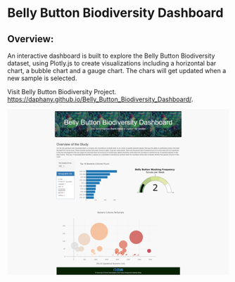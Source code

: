 # Belly Button Biodiversity Dashboard
## Overview:
An interactive dashboard is built to explore the Belly Button Biodiversity dataset, using Plotly.js to create visualizations including a horizontal bar chart, a bubble chart and a gauge chart. The chars will get updated when a new sample is selected.

Visit Belly Button Biodiversity Project.
https://daphany.github.io/Belly_Button_Biodiversity_Dashboard/.

<img src="screenshot.png">

